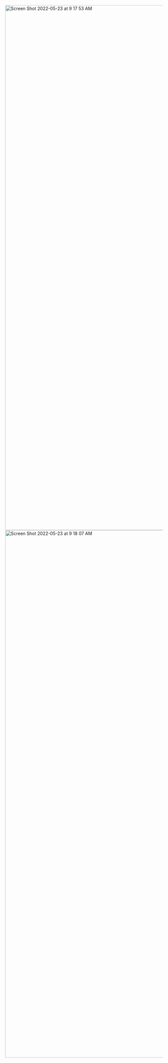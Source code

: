 <img width="1672" alt="Screen Shot 2022-05-23 at 9 17 53 AM" src="https://user-images.githubusercontent.com/63179495/169863375-2ca31f66-04ba-4bff-a60b-a7447652ea96.png">
<img width="1680" alt="Screen Shot 2022-05-23 at 9 18 07 AM" src="https://user-images.githubusercontent.com/63179495/169863410-89b42147-7335-42a2-a417-262e87654e87.png">
